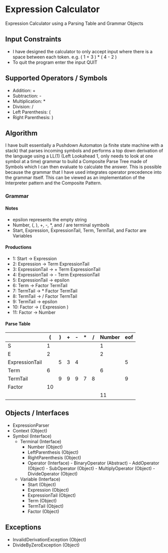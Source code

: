 # Expression Calculator
Expression Calculator using a Parsing Table and Grammar Objects

## Input Constraints
- I have designed the calculator to only accept input where there is a space
between each token. e.g. ( 1 + 3 ) * ( 4 - 2 )
- To quit the program enter the input QUIT

## Supported Operators / Symbols
- Addition: +
- Subtraction: -
- Multiplication: *
- Division: /
- Left Parenthesis: (
- Right Parenthesis: )

## Algorithm
I have built essentially a Pushdown Automaton (a finite state machine with a stack)
that parses incoming symbols and performs a top down derivation of the language using a LL(1)
(Left Lookahead 1, only needs to look at one symbol at a time) grammar to build a Composite Parse Tree
made of Symbols which I can then evaluate to calculate the answer. This is possible because the grammar
that I have used integrates operator precedence into the grammar itself.  This can be viewed as
an implementation of the Interpreter pattern and the Composite Pattern.

### Grammar
#### Notes
- epsilon represents the empty string
- Number, (, ), +, -, *, and / are terminal symbols
- Start, Expression, ExpressionTail, Term, TermTail, and Factor are Variables

#### Productions
- 1:  Start -> Expression
- 2:  Expression -> Term ExpressionTail
- 3:  ExpressionTail -> + Term ExpressionTail
- 4:  ExpressionTail -> - Term ExpressionTail
- 5:  ExpressionTail -> epsilon
- 6:  Term -> Factor TermTail
- 7:  TermTail -> * Factor TermTail
- 8:  TermTail -> / Factor TermTail
- 9:  TermTail -> epsilon
- 10: Factor -> ( Expression )
- 11: Factor -> Number

#### Parse Table

|   | ( | ) | + | - | * | / | Number | eof |
|---|---|---|---|---|---|---|--------|-----|
| S | 1 |   |   |   |   |   |   1    |     |
| E | 2 |   |   |   |   |   |   2    |     |
| ExpressionTail  |   | 5 | 3 | 4 |   |   |        |  5  |
| Term  | 6 |   |   |   |   |   |   6   |     |
| TermTail |   | 9 | 9 | 9 | 7 | 8 |        |  9  |
| Factor | 10 |   |   |   |   |   |        |     |
|   |   |   |   |   |   |   |   11   |     |


## Objects / Interfaces
- ExpressionParser
- Context (Object)
- Symbol (Interface)
    - Terminal (Interface)
        - Number (Object)
        - LeftParenthesis (Object)
        - RightParenthesis (Object)
        - Operator (Interface)
              - BinaryOperator (Abstract)
                  - AddOperator (Object)
                  - SubOperator (Object)
                  - MultiplyOperator (Object)
                  - DivideOperator (Object)
    - Variable (Interface)
        - Start (Object)
        - Expression (Object)
        - ExpressionTail (Object)
        - Term (Object)
        - TermTail (Object)
        - Factor (Object)

## Exceptions
- InvalidDerivationException (Object)
- DivideByZeroException (Object)